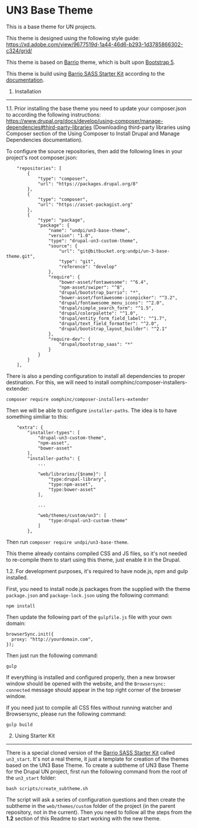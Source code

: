 UN3 Base Theme
==============

This is a base theme for UN projects.

This theme is designed using the following style guide: https://xd.adobe.com/view/9677519d-1a44-46d6-b293-1d3785866302-c324/grid/

This theme is based on [Barrio](https://www.drupal.org/project/bootstrap_barrio) theme, which is built upon [Bootstrap 5](https://getbootstrap.com/).

This theme is build using [Barrio SASS Starter Kit](https://www.drupal.org/project/bootstrap_sass) according to the [documentation](https://www.drupal.org/docs/contributed-themes/bootstrap-45-barrio-sass-starter-kit/installation).



1. Installation
---------------

1.1. Prior installing the base theme you need to update your composer.json to according the following instructions: https://www.drupal.org/docs/develop/using-composer/manage-dependencies#third-party-libraries (Downloading third-party libraries using Composer section of the Using Composer to Install Drupal and Manage Dependencies documentation).

To configure the source repositories, then add the following lines in your project's root composer.json:
```
    "repositories": [
        {
            "type": "composer",
            "url": "https://packages.drupal.org/8"
        },
        {
            "type": "composer",
            "url": "https://asset-packagist.org"
        },
        {
            "type": "package",
            "package": {
                "name": "undpi/un3-base-theme",
                "version": "1.0",
                "type": "drupal-un3-custom-theme",
                "source": {
                    "url": "git@bitbucket.org:undpi/un-3-base-theme.git",
                    "type": "git",
                    "reference": "develop"
                },
                "require": {
                    "bower-asset/fontawesome": "^6.4",
                    "npm-asset/swiper": "^8",
                    "drupal/bootstrap_barrio": "*",
                    "bower-asset/fontawesome-iconpicker": "^3.2",
                    "drupal/fontawesome_menu_icons": "^2.0",
                    "drupal/simple_search_form": "^1.5",
                    "drupal/colorpalette": "^1.0",
                    "drupal/entity_form_field_label": "^1.7",
                    "drupal/text_field_formatter": "^2.0",
                    "drupal/bootstrap_layout_builder": "^2.1"
                },
                "require-dev": {
                    "drupal/bootstrap_saas": "*"
                }
            }
        }
    ],
```
There is also a pending configuration to install all dependencies to proper destination. For this, we will need to install oomphinc/composer-installers-extender:

`composer require oomphinc/composer-installers-extender`

Then we will be able to configure `installer-paths`. The idea is to have something similiar to this:
```
    "extra": {
        "installer-types": [
            "drupal-un3-custom-theme",
            "npm-asset",
            "bower-asset"
        ],
        "installer-paths": {
            ...

            "web/libraries/{$name}": [
                "type:drupal-library",
                "type:npm-asset",
                "type:bower-asset"
            ],

            ...

            "web/themes/custom/un3": [
                "type:drupal-un3-custom-theme"
            ]
        },
```


Then run `composer require undpi/un3-base-theme`.

This theme already contains compiled CSS and JS files, so it's not needed to re-compile them to start using this theme, just enable it in the Drupal.

1.2. For development purposes, it's required to have node.js, npm and gulp installed.

First, you need to install node.js packages from the supplied with the theme `package.json` and `package-lock.json` using the following command:

	npm install

Then update the following part of the `gulpfile.js` file with your own domain:

	browserSync.init({
	  proxy: "http://yourdomain.com",
	});

Then just run the following command:

	gulp

If everything is installed and configured properly, then a new browser window should be opened with the website, and the `Browsersync: connected` message should appear in the top right corner of the browser window.

If you need just to compile all CSS files without running watcher and Browsersync, please run the following command:

	gulp build



2. Using Starter Kit
--------------------

There is a special cloned version of the [Barrio SASS Starter Kit](https://www.drupal.org/project/bootstrap_sass) called `un3_start`.
It's not a real theme, it just a template for creation of the themes based on the UN3 Base Theme.
To create a subtheme of UN3 Base Theme for the Drupal UN project, first run the following command from the root of the `un3_start` folder:

	bash scripts/create_subtheme.sh

The script will ask a series of configuration questions and then create the subtheme in the `web/themes/custom` folder of the project (in the parent repository, not in the current).
Then you need to follow all the steps from the **1.2** section of this Readme to start working with the new theme.
